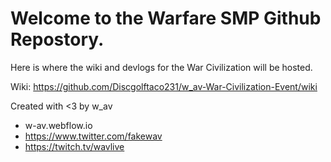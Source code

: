 # Welcome to the Warfare SMP Github Repostory.
Here is where the wiki and devlogs for the War Civilization will be hosted.

Wiki: https://github.com/Discgolftaco231/w_av-War-Civilization-Event/wiki

Created with <3 by w_av
- w-av.webflow.io
- https://www.twitter.com/fakewav
- https://twitch.tv/wavlive
